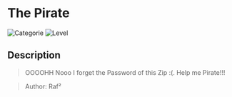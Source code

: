 # The Pirate
![Categorie](https://img.shields.io/badge/Category-Forensics-red?style=for-the-badge) ![Level](https://img.shields.io/badge/Difficulty-Easy-green?style=for-the-badge)

## Description
> OOOOHH Nooo
> I forget the Password of this Zip :(. Help me Pirate!!!   
> 

> Author: Raf²
